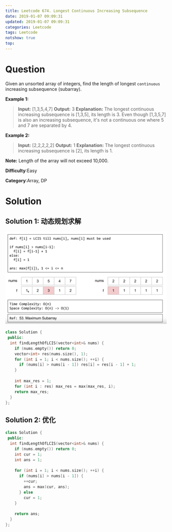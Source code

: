 ```yaml
---
title: Leetcode 674. Longest Continuous Increasing Subsequence
date: 2019-01-07 09:09:31
updated: 2019-01-07 09:09:31
categories: Leetcode
tags: Leetcode
notshow: true
top:
---
```


# Question

Given an unsorted array of integers, find the length of longest  `continuous`  increasing subsequence (subarray).

**Example 1:**  

> **Input:** [1,3,5,4,7]
> **Output:** 3
> **Explanation:** The longest continuous increasing subsequence is [1,3,5], its length is 3. Even though [1,3,5,7] is also an increasing subsequence, it's not a continuous one where 5 and 7 are separated by 4. 

**Example 2:**  

> **Input:** [2,2,2,2,2]
> **Output:** 1
> **Explanation:** The longest continuous increasing subsequence is [2], its length is 1. 

**Note:**  Length of the array will not exceed 10,000.

**Difficulty**:Easy

**Category**:Array, DP

<!-- more -->

# Solution

## Solution 1: 动态规划求解

![](/images/in-post/2019-01-07-Leetcode-674-Longest-Continuous-Increasing-Subsequence/2019-01-07-23-04-23.png)

```cpp
class Solution {
 public:
  int findLengthOfLCIS(vector<int>& nums) {
    if (nums.empty()) return 0;
    vector<int> res(nums.size(), 1);
    for (int i = 1; i < nums.size(); ++i) {
      if (nums[i] > nums[i - 1]) res[i] = res[i - 1] + 1;
    }

    int max_res = 1;
    for (int i : res) max_res = max(max_res, i);
    return max_res;
  }
};
```

## Solution 2: 优化

```cpp
class Solution {
 public:
  int findLengthOfLCIS(vector<int>& nums) {
    if (nums.empty()) return 0;
    int cur = 1;
    int ans = 1;

    for (int i = 1; i < nums.size(); ++i) {
      if (nums[i] > nums[i - 1]) {
        ++cur;
        ans = max(cur, ans);
      } else
        cur = 1;
    }

    return ans;
  }
};
```
